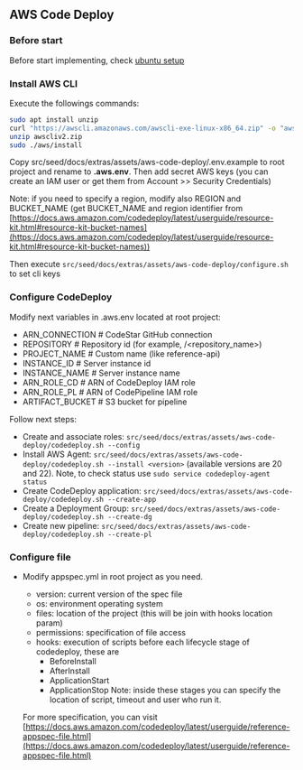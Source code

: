 ## AWS Code Deploy

### Before start

Before start implementing, check [ubuntu setup](220_ubuntu.md)

### Install AWS CLI

Execute the followings commands:

```bash
sudo apt install unzip
curl "https://awscli.amazonaws.com/awscli-exe-linux-x86_64.zip" -o "awscliv2.zip"
unzip awscliv2.zip
sudo ./aws/install
```

Copy src/seed/docs/extras/assets/aws-code-deploy/.env.example to root project and rename to **.aws.env**.
Then add secret AWS keys (you can create an IAM user or get them from Account >> Security Credentials)

Note: if you need to specify a region, modify also REGION and BUCKET_NAME (get BUCKET_NAME and region identifier from [https://docs.aws.amazon.com/codedeploy/latest/userguide/resource-kit.html#resource-kit-bucket-names](https://docs.aws.amazon.com/codedeploy/latest/userguide/resource-kit.html#resource-kit-bucket-names))

Then execute `src/seed/docs/extras/assets/aws-code-deploy/configure.sh` to set cli keys

### Configure CodeDeploy

Modify next variables in .aws.env located at root project:
-   ARN_CONNECTION # CodeStar GitHub connection
-   REPOSITORY # Repository id (for example, <user>/<repository_name>)
-   PROJECT_NAME # Custom name (like reference-api)
-   INSTANCE_ID # Server instance id
-   INSTANCE_NAME # Server instance name
-   ARN_ROLE_CD # ARN of CodeDeploy IAM role 
-   ARN_ROLE_PL # ARN of CodePipeline IAM role
-   ARTIFACT_BUCKET # S3 bucket for pipeline

Follow next steps:
-   Create and associate roles: `src/seed/docs/extras/assets/aws-code-deploy/codedeploy.sh --config`
-   Install AWS Agent: `src/seed/docs/extras/assets/aws-code-deploy/codedeploy.sh --install <version>` (available versions are 20 and 22). Note, to check status use `sudo service codedeploy-agent status`
-   Create CodeDeploy application: `src/seed/docs/extras/assets/aws-code-deploy/codedeploy.sh --create-app`
-   Create a Deployment Group: `src/seed/docs/extras/assets/aws-code-deploy/codedeploy.sh --create-dg`
-   Create new pipeline: `src/seed/docs/extras/assets/aws-code-deploy/codedeploy.sh --create-pl`

### Configure file

-   Modify appspec.yml in root project as you need.
	-	version: current version of the spec file
	-	os: environment operating system
	-	files: location of the project (this will be join with hooks location param)
	-	permissions: specification of file access
	-	hooks: execution of scripts before each lifecycle stage of codedeploy, these are
		-	BeforeInstall
		-	AfterInstall
		-	ApplicationStart
		-	ApplicationStop
		Note: inside these stages you can specify the location of script, timeout and user who run it.
		
	For more specification, you can visit [https://docs.aws.amazon.com/codedeploy/latest/userguide/reference-appspec-file.html](https://docs.aws.amazon.com/codedeploy/latest/userguide/reference-appspec-file.html)